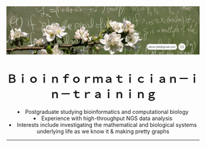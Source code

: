 <img src="https://github.com/AlicenJoyHenning/honours_2023/blob/main/images/00_other/profile.jpg?raw=true" alt="MasterHead">
<div style="text-align: center;">
  <h1 align="center">Ｂｉｏｉｎｆｏｒｍａｔｉｃｉａｎ－ｉｎ－ｔｒａｉｎｉｎｇ</newline></h1>

<p align="center">
  <li>Postgraduate studying bioinformatics and computational biology</li>
  <li>Experience with high-throughput NGS data analysis</li>
  <li>Interests include investigating the mathematical and biological systems underlying life as we know it & making pretty graphs</li>
</p>
</div>
    <hr width="100%" size="2" align="center" >

